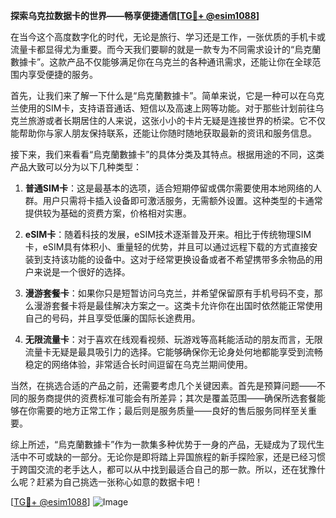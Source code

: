**探索乌克拉数据卡的世界——畅享便捷通信[[TG💪+ @esim1088](https://t.me/s/esim1088)]**

在当今这个高度数字化的时代，无论是旅行、学习还是工作，一张优质的手机卡或流量卡都显得尤为重要。而今天我们要聊的就是一款专为不同需求设计的“烏克蘭數據卡”。这款产品不仅能够满足你在乌克兰的各种通讯需求，还能让你在全球范围内享受便捷的服务。

首先，让我们来了解一下什么是“烏克蘭數據卡”。简单来说，它是一种可以在乌克兰使用的SIM卡，支持语音通话、短信以及高速上网等功能。对于那些计划前往乌克兰旅游或者长期居住的人来说，这张小小的卡片无疑是连接世界的桥梁。它不仅能帮助你与家人朋友保持联系，还能让你随时随地获取最新的资讯和服务信息。

接下来，我们来看看“烏克蘭數據卡”的具体分类及其特点。根据用途的不同，这类产品大致可以分为以下几种类型：

1. **普通SIM卡**：这是最基本的选项，适合短期停留或偶尔需要使用本地网络的人群。用户只需将卡插入设备即可激活服务，无需额外设置。这种类型的卡通常提供较为基础的资费方案，价格相对实惠。

2. **eSIM卡**：随着科技的发展，eSIM技术逐渐普及开来。相比于传统物理SIM卡，eSIM具有体积小、重量轻的优势，并且可以通过远程下载的方式直接安装到支持该功能的设备中。这对于经常更换设备或者不希望携带多余物品的用户来说是一个很好的选择。

3. **漫游套餐卡**：如果你只是短暂访问乌克兰，并希望保留原有手机号码不变，那么漫游套餐卡将是最佳解决方案之一。这类卡允许你在出国时依然能正常使用自己的号码，并且享受低廉的国际长途费用。

4. **无限流量卡**：对于喜欢在线观看视频、玩游戏等高耗能活动的朋友而言，无限流量卡无疑是最具吸引力的选择。它能够确保你无论身处何地都能享受到流畅稳定的网络体验，非常适合长时间逗留在乌克兰期间使用。

当然，在挑选合适的产品之前，还需要考虑几个关键因素。首先是预算问题——不同的服务商提供的资费标准可能会有所差异；其次是覆盖范围——确保所选套餐能够在你需要的地方正常工作；最后则是服务质量——良好的售后服务同样至关重要。

综上所述，“烏克蘭數據卡”作为一款集多种优势于一身的产品，无疑成为了现代生活中不可或缺的一部分。无论你是即将踏上异国旅程的新手探险家，还是已经习惯于跨国交流的老手达人，都可以从中找到最适合自己的那一款。所以，还在犹豫什么呢？赶紧为自己挑选一张称心如意的数据卡吧！

[[TG💪+ @esim1088](https://t.me/s/esim1088)] 
![Image](https://i.postimg.cc/4NQfJmqS/Snipaste-2025-05-13-00-14-12.png)